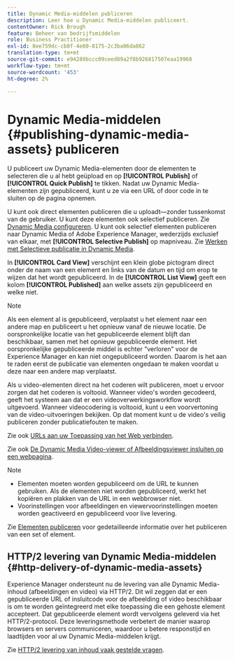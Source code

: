 ```yaml
---
title: Dynamic Media-middelen publiceren
description: Leer hoe u Dynamic Media-middelen publiceert.
contentOwner: Rick Brough
feature: Beheer van bedrijfsmiddelen
role: Business Practitioner
exl-id: 8ee759dc-cb8f-4e80-8175-2c3ba06da862
translation-type: tm+mt
source-git-commit: e94289bccc09ceed89a2f8b926817507eaa19968
workflow-type: tm+mt
source-wordcount: '453'
ht-degree: 2%

---
```


# Dynamic Media-middelen {#publishing-dynamic-media-assets} publiceren

U publiceert uw Dynamic Media-elementen door de elementen te selecteren die u al hebt geüpload en op **[!UICONTROL Publish]** of **[!UICONTROL Quick Publish]** te tikken. Nadat uw Dynamic Media-elementen zijn gepubliceerd, kunt u ze via een URL of door code in te sluiten op de pagina opnemen.

U kunt ook direct elementen publiceren die u uploadt—zonder tussenkomst van de gebruiker. U kunt deze elementen ook selectief publiceren. Zie [Dynamic Media configureren](config-dm.md). U kunt ook selectief elementen publiceren naar Dynamic Media of Adobe Experience Manager, wederzijds exclusief van elkaar, met **[!UICONTROL Selective Publish]** op mapniveau. Zie [Werken met Selectieve publicatie in Dynamic Media](/help/assets/dynamic-media/selective-publishing.md).

In **[!UICONTROL Card View]** verschijnt een klein globe pictogram direct onder de naam van een element en links van de datum en tijd om erop te wijzen dat het wordt gepubliceerd. In de **[!UICONTROL List View]** geeft een kolom **[!UICONTROL Published]** aan welke assets zijn gepubliceerd en welke niet.

>[!NOTE]
>
>Als een element al is gepubliceerd, verplaatst u het element naar een andere map en publiceert u het opnieuw vanaf de nieuwe locatie. De oorspronkelijke locatie van het gepubliceerde element blijft dan beschikbaar, samen met het opnieuw gepubliceerde element. Het oorspronkelijke gepubliceerde middel is echter &quot;verloren&quot; voor de Experience Manager en kan niet ongepubliceerd worden. Daarom is het aan te raden eerst de publicatie van elementen ongedaan te maken voordat u deze naar een andere map verplaatst.

Als u video-elementen direct na het coderen wilt publiceren, moet u ervoor zorgen dat het coderen is voltooid. Wanneer video&#39;s worden gecodeerd, geeft het systeem aan dat er een videoverwerkingsworkflow wordt uitgevoerd. Wanneer videocodering is voltooid, kunt u een voorvertoning van de video-uitvoeringen bekijken. Op dat moment kunt u de video&#39;s veilig publiceren zonder publicatiefouten te maken.

Zie ook [URLs aan uw Toepassing van het Web verbinden](linking-urls-to-yourwebapplication.md).

Zie ook [De Dynamic Media Video-viewer of Afbeeldingsviewer insluiten op een webpagina](embed-code.md).

>[!NOTE]
>
>* Elementen moeten worden gepubliceerd om de URL te kunnen gebruiken. Als de elementen niet worden gepubliceerd, werkt het kopiëren en plakken van de URL in een webbrowser niet.
>* Voorinstellingen voor afbeeldingen en viewervoorinstellingen moeten worden geactiveerd en gepubliceerd voor live levering.

>



Zie [Elementen publiceren](/help/assets/manage-digital-assets.md) voor gedetailleerde informatie over het publiceren van een set of element.

## HTTP/2 levering van Dynamic Media-middelen {#http-delivery-of-dynamic-media-assets}

Experience Manager ondersteunt nu de levering van alle Dynamic Media-inhoud (afbeeldingen en video) via HTTP/2. Dit wil zeggen dat er een gepubliceerde URL of insluitcode voor de afbeelding of video beschikbaar is om te worden geïntegreerd met elke toepassing die een gehoste element accepteert. Dat gepubliceerde element wordt vervolgens geleverd via het HTTP/2-protocol. Deze leveringsmethode verbetert de manier waarop browsers en servers communiceren, waardoor u betere responstijd en laadtijden voor al uw Dynamic Media-middelen krijgt.

Zie [HTTP/2 levering van inhoud vaak gestelde vragen](/help/assets/dynamic-media/http2faq.md).

<!--this md file used to reside under sites-administering-->
